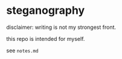 # steganography

disclaimer: writing is not my strongest front.

this repo is intended for myself.

see `notes.md`

